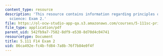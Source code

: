 ```yaml
---
content_type: resource
description: 'This resource contains information regarding principles of chemical
  science: Exam 2.'
file: https://ol-ocw-studio-app-qa.s3.amazonaws.com/courses/5-111sc-principles-of-chemical-science-fall-2014/86ca492efc4bfd847a8b76f7b84e0f4f_MIT5_111F14_Exam2.pdf
file_type: application/pdf
parent_uid: 542fb9a7-7582-8df9-e538-8d70d4c04741
resourcetype: Document
title: 5.111 F14 Exam 2
uid: 86ca492e-fc4b-fd84-7a8b-76f7b84e0f4f
---
```

